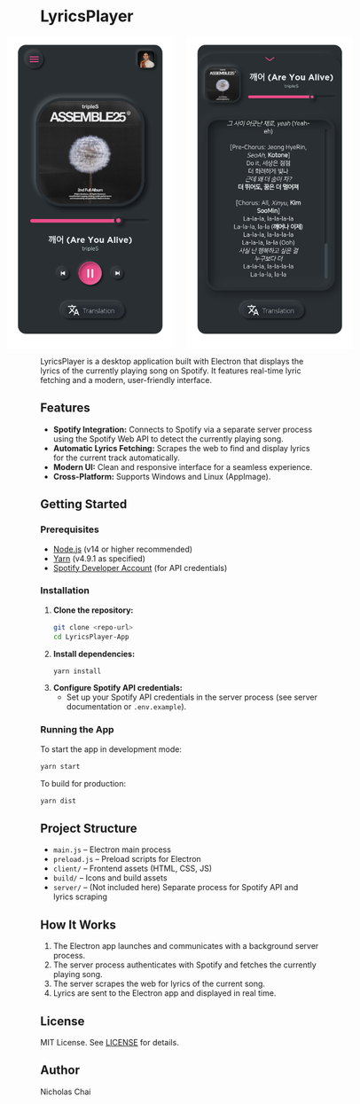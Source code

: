

# LyricsPlayer

<p align="center" style="display: flex; gap: 16px; justify-content: center;">
  <img src="images/lyricsplayer-main.png" alt="LyricsPlayer Main UI" width="300" style="display: inline-block; vertical-align: top; margin-right: 8px;" />
  <img src="images/lyricsplayer-lyrics.png" alt="LyricsPlayer Lyrics View" width="300" style="display: inline-block; vertical-align: top;" />
</p>

LyricsPlayer is a desktop application built with Electron that displays the lyrics of the currently playing song on Spotify. It features real-time lyric fetching and a modern, user-friendly interface.

## Features

- **Spotify Integration:** Connects to Spotify via a separate server process using the Spotify Web API to detect the currently playing song.
- **Automatic Lyrics Fetching:** Scrapes the web to find and display lyrics for the current track automatically.
- **Modern UI:** Clean and responsive interface for a seamless experience.
- **Cross-Platform:** Supports Windows and Linux (AppImage).

## Getting Started

### Prerequisites
- [Node.js](https://nodejs.org/) (v14 or higher recommended)
- [Yarn](https://yarnpkg.com/) (v4.9.1 as specified)
- [Spotify Developer Account](https://developer.spotify.com/) (for API credentials)

### Installation

1. **Clone the repository:**
   ```sh
   git clone <repo-url>
   cd LyricsPlayer-App
   ```
2. **Install dependencies:**
   ```sh
   yarn install
   ```
3. **Configure Spotify API credentials:**
   - Set up your Spotify API credentials in the server process (see server documentation or `.env.example`).

### Running the App

To start the app in development mode:
```sh
yarn start
```

To build for production:
```sh
yarn dist
```

## Project Structure

- `main.js` – Electron main process
- `preload.js` – Preload scripts for Electron
- `client/` – Frontend assets (HTML, CSS, JS)
- `build/` – Icons and build assets
- `server/` – (Not included here) Separate process for Spotify API and lyrics scraping

## How It Works

1. The Electron app launches and communicates with a background server process.
2. The server process authenticates with Spotify and fetches the currently playing song.
3. The server scrapes the web for lyrics of the current song.
4. Lyrics are sent to the Electron app and displayed in real time.

## License

MIT License. See [LICENSE](LICENSE) for details.

## Author

Nicholas Chai

